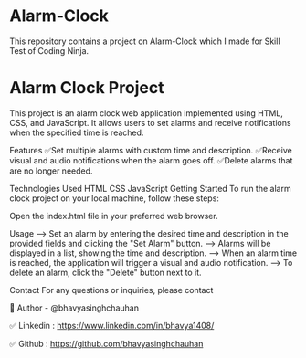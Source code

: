 # Alarm-Clock
This repository contains a project on Alarm-Clock which I made for Skill Test of Coding Ninja.

# Alarm Clock Project
This project is an alarm clock web application implemented using HTML, CSS, and JavaScript. It allows users to set alarms and receive notifications when the specified time is reached.

Features
✅Set multiple alarms with custom time and description.
✅Receive visual and audio notifications when the alarm goes off.
✅Delete alarms that are no longer needed.

Technologies Used
HTML
CSS
JavaScript
Getting Started
To run the alarm clock project on your local machine, follow these steps:


Open the index.html file in your preferred web browser.

Usage
--> Set an alarm by entering the desired time and description in the provided fields and clicking the "Set Alarm" button.
--> Alarms will be displayed in a list, showing the time and description.
--> When an alarm time is reached, the application will trigger a visual and audio notification.
--> To delete an alarm, click the "Delete" button next to it.


Contact
For any questions or inquiries, please contact 

🔗 Author - @bhavyasinghchauhan

✅ Linkedin : https://www.linkedin.com/in/bhavya1408/ 

✅ Github :  https://github.com/bhavyasinghchauhan            
